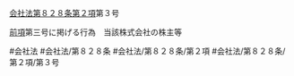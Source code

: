 [会社法第８２８条第２項](会社法＿＿＿＿第８２８条第２項)第３号

[前項](会社法＿＿＿＿第８２８条第１項)第三号に掲げる行為　当該株式会社の株主等


#会社法
#会社法/第８２８条
#会社法/第８２８条/第２項
#会社法/第８２８条/第２項/第３号
